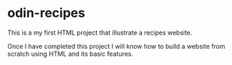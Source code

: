 # odin-recipes

This is a my first HTML project that illustrate a recipes website.

Once I have completed this project I will know how to build a website from scratch using HTML and its basic features. 
